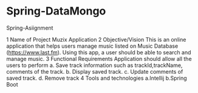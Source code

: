 
# Spring-DataMongo
Spring-Asiignment

1 Name of Project Muzix Application
2 Objective/Vision This is an online application that helps users manage music listed on Music Database (https://www.last.fm). Using this app, a user should be able to search and manage music.
3 Functional Requirements Application should allow all the users to perform a. Save track information such as trackId,trackName, comments of the track. b. Display saved track. c. Update comments of saved track. d. Remove track
4 Tools and technologies a.Intellij b.Spring Boot

